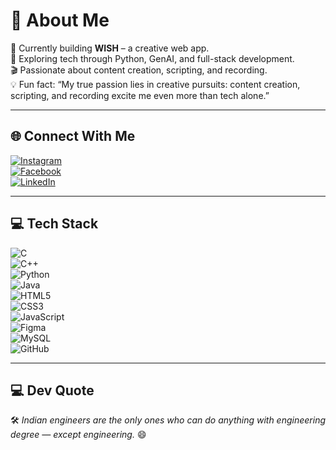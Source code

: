 
# 💫 About Me

🚀 Currently building **WISH** – a creative web app.  
🌱 Exploring tech through Python, GenAI, and full-stack development.  
🎬 Passionate about content creation, scripting, and recording.  
💡 Fun fact: “My true passion lies in creative pursuits: content creation, scripting, and recording excite me even more than tech alone.”

---

## 🌐 Connect With Me

[![Instagram](https://img.shields.io/badge/Instagram-%23E4405F.svg?logo=Instagram&logoColor=white)](https://instagram.com/b_bipps)  
[![Facebook](https://img.shields.io/badge/Facebook-%231877F2.svg?logo=Facebook&logoColor=white)](https://facebook.com/b_bipps)  
[![LinkedIn](https://img.shields.io/badge/LinkedIn-%230077B5.svg?logo=linkedin&logoColor=white)](https://linkedin.com/in?bipps13)  

---

## 💻 Tech Stack

![C](https://img.shields.io/badge/c-%2300599C.svg?style=for-the-badge&logo=c&logoColor=white)  
![C++](https://img.shields.io/badge/c++-%2300599C.svg?style=for-the-badge&logo=c%2B%2B&logoColor=white)  
![Python](https://img.shields.io/badge/python-3670A0?style=for-the-badge&logo=python&logoColor=ffdd54)  
![Java](https://img.shields.io/badge/java-%23ED8B00.svg?style=for-the-badge&logo=openjdk&logoColor=white)  
![HTML5](https://img.shields.io/badge/html5-%23E34F26.svg?style=for-the-badge&logo=html5&logoColor=white)  
![CSS3](https://img.shields.io/badge/css3-%231572B6.svg?style=for-the-badge&logo=css3&logoColor=white)  
![JavaScript](https://img.shields.io/badge/javascript-%23323330.svg?style=for-the-badge&logo=javascript&logoColor=%23F7DF1E)  
![Figma](https://img.shields.io/badge/figma-%23F24E1E.svg?style=for-the-badge&logo=figma&logoColor=white)  
![MySQL](https://img.shields.io/badge/mysql-4479A1.svg?style=for-the-badge&logo=mysql&logoColor=white)  
![GitHub](https://img.shields.io/badge/github-%23121011.svg?style=for-the-badge&logo=github&logoColor=white)

---
## 💻 Dev Quote

🛠 *Indian engineers are the only ones who can do anything with engineering degree — except engineering.* 😄

